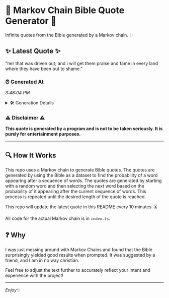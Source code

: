 # 📖 Markov Chain Bible Quote Generator 📖

Infinite quotes from the Bible generated by a Markov chain. ✨

## ✨ Latest Quote ✨
"her that was driven out; and i will get them praise and fame in every land where they have been put to shame."

### ⏰ Generated At
*3:48:04 PM*

<details>
    <summary>🛠️ Generation Details</summary>
    <p>
        <strong>🌱 Seed:</strong> her<br>
        <strong>🔄 Iterations:</strong> 22<br>
        <strong>📜 Context History:</strong><br>[ her ]: that<br>[ her, that ]: was<br>[ her, that, was ]: driven<br>[ her, that, was, driven ]: out;<br>[ her, that, was, driven, out; ]: and<br>[ her, that, was, driven, out;, and ]: i<br>[ that, was, driven, out;, and, i ]: will<br>[ was, driven, out;, and, i, will ]: get<br>[ driven, out;, and, i, will, get ]: them<br>[ out;, and, i, will, get, them ]: praise<br>[ and, i, will, get, them, praise ]: and<br>[ i, will, get, them, praise, and ]: fame<br>[ will, get, them, praise, and, fame ]: in<br>[ get, them, praise, and, fame, in ]: every<br>[ them, praise, and, fame, in, every ]: land<br>[ praise, and, fame, in, every, land ]: where<br>[ and, fame, in, every, land, where ]: they<br>[ fame, in, every, land, where, they ]: have<br>[ in, every, land, where, they, have ]: been<br>[ every, land, where, they, have, been ]: put<br>[ land, where, they, have, been, put ]: to<br>[ where, they, have, been, put, to ]: shame.<br>
    </p>
</details>

### ⚠️ Disclaimer ⚠️
**This quote is generated by a program and is not to be taken seriously. It is purely for entertainment purposes.**

---

## 🔍 How It Works

This repo uses a Markov chain to generate Bible quotes. The quotes are generated by using the Bible as a dataset to find the probability of a word appearing after a sequence of words. The quotes are generated by starting with a random word and then selecting the next word based on the probability of it appearing after the current sequence of words. This process is repeated until the desired length of the quote is reached.

This repo will update the latest quote in this README every 10 minutes. ⏳

All code for the actual Markov chain is in `index.ts`.

## ❓ Why

I was just messing around with Markov Chains and found that the Bible surprisingly yielded good results when prompted. 
It was suggested by a friend, and I am in no way christian.

Feel free to adjust the text further to accurately reflect your intent and experience with the project!

---

*Enjoy*✨
